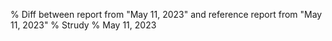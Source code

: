 % Diff between report from "May 11, 2023" and reference report from "May 11, 2023"
% Strudy
% May 11, 2023


